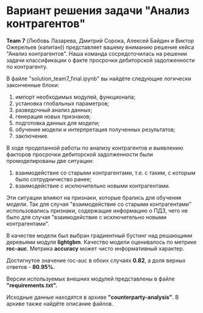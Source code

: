 <h1>Вариант решения задачи "Анализ контрагентов"</h1>

**Team 7** (Любовь Лазарева, Дмитрий Сорока, Алексей Байдин и Виктор Ожерельев (капитан)) представляет вашему вниманию решение кейса "Анализ контрагентов". Наша команда сосредоточилась на решении задачи классификации о факте просрочки дебиторской задолженности по контрагенту.

В файле "solution_team7_final.ipynb" вы найдёте следующие логически законченные блоки:
1) импорт необходимых модулей, функционала;
2) установка глобальных параметров;
3) разведочный анализ данных;
4) генерация новых признаков;
5) подготовка данных для модели;
6) обучение модели и интерпретация полученных результатов;
7) заключение.

В ходе проделанной работы по анализу контрагентов и выявлению факторов просрочки дебиторской задолженности были промоделированы две ситуации:
1) взаимодействие со старыми контрагентами, т.е. с таким, с которым было сотрудничество ранее;
2) взаимодействие с исключительно новыми контрагентами.

Эти ситуации влияют на признаки, которые брались для обучения модели. Так для случая "взаимодействие со старыми контрагентами" использовались признаки, содержащие информацию о ПДЗ, чего не было для случая "взаимодействие с исключительно новыми контрагентами".

В качестве модели был выбран градиентный бустинг над решающими деревьями модуля **lightgbm**. Качество модели оценивалось по метрике **roc-auc**. Метрика **accuracy** может чисто информативный характер. 

Достигнутое значение roc-auc в обоих случаях **0.82**, а доля верных ответов - **80.95%.**

Версии используемых  внешних модулей представлены в файле **"requirements.txt".**

Исходные данные находятся в архиве **"counterparty-analysis"**. В архиве также найдёте описание файлов.

